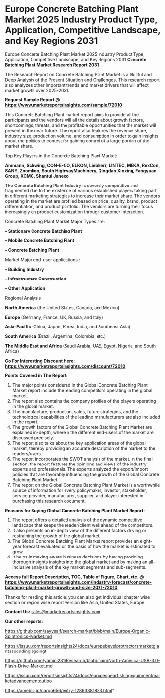 # Europe Concrete Batching Plant Market 2025 Industry Product Type, Application, Competitive Landscape, and Key Regions 2031
Europe Concrete Batching Plant Market 2025 Industry Product Type, Application, Competitive Landscape, and Key Regions 2031
<strong>Concrete Batching Plant Market Research Report 2031</strong>

The Research Report on Concrete Batching Plant Market is a Skillful and Deep Analysis of the Present Situation and Challenges. This research report also analyzes other important trends and market drivers that will affect market growth over 2025-2031.

<strong>Request Sample Report @ <a href=https://www.marketreportsinsights.com/sample/72010>https://www.marketreportsinsights.com/sample/72010</a></strong>

This Concrete Batching Plant market report aims to provide all the participants and the vendors will all the details about growth factors, shortcomings, threats, and the profitable opportunities that the market will present in the near future. The report also features the revenue share, industry size, production volume, and consumption in order to gain insights about the politics to contest for gaining control of a large portion of the market share.

Top Key Players in the Concrete Batching Plant Market:

<strong>Ammann, Schwing, CON-E-CO, ELKON, Liebherr, LINTEC, MEKA, RexCon, SANY, Zoomlion, South HighwayMachinery, Qingdao Xinxing, Fangyuan Group, XCMG, Shantui Janeoo</strong>

The Concrete Batching Plant Industry is severely competitive and fragmented due to the existence of various established players taking part in different marketing strategies to increase their market share. The vendors operating in the market are profiled based on price, quality, brand, product differentiation, and product portfolio. The vendors are turning their focus increasingly on product customization through customer interaction.

Concrete Batching Plant Market Major Types are:

<strong>• Stationary Concrete Batching Plant

• Mobile Concrete Batching Plant

• Concrete Batching Plant</strong>

Market Major end-user applications :

<strong>• Building Industry

• Infrastructure Construction

• Other Application</strong>

Regional Analysis

</u><strong><b>North America</b></strong> (the United States, Canada, and Mexico)

<strong><b>Europe </b></strong>(Germany, France, UK, Russia, and Italy)

<strong><b>Asia-Pacific</b></strong> (China, Japan, Korea, India, and Southeast Asia)

<strong><b>South America</b></strong> (Brazil, Argentina, Colombia, etc.)

<strong><b>The Middle East and Africa</b></strong> (Saudi Arabia, UAE, Egypt, Nigeria, and South Africa)

<strong>Go For Interesting Discount Here: <a href=https://www.marketreportsinsights.com/discount/72010>https://www.marketreportsinsights.com/discount/72010</a></strong>

<strong>Points Covered in The Report:</strong>
<ol>
  <li>The major points considered in the Global Concrete Batching Plant Market report include the leading competitors operating in the global market.</li>
  <li>The report also contains the company profiles of the players operating in the global market.</li>
  <li>The manufacture, production, sales, future strategies, and the technological capabilities of the leading manufacturers are also included in the report.</li>
  <li>The growth factors of the Global Concrete Batching Plant Market are explained in-depth, wherein the different end-users of the market are discussed precisely.</li>
  <li>The report also talks about the key application areas of the global market, thereby providing an accurate description of the market to the readers/users.</li>
  <li>The report incorporates the SWOT analysis of the market. In the final section, the report features the opinions and views of the industry experts and professionals. The experts analyzed the export/import policies that are favorably influencing the growth of the Global Concrete Batching Plant Market.</li>
  <li>The report on the Global Concrete Batching Plant Market is a worthwhile source of information for every policymaker, investor, stakeholder, service provider, manufacturer, supplier, and player interested in purchasing this research document.</li>
</ol>
<strong>Reasons for Buying Global Concrete Batching Plant Market Report:</strong>

<ol>
  <li>The report offers a detailed analysis of the dynamic competitive landscape that keeps the reader/client well ahead of the competitors.</li>
  <li>It also presents an in-depth view of the different factors driving or restraining the growth of the global market.</li>
  <li>The Global Concrete Batching Plant Market report provides an eight-year forecast evaluated on the basis of how the market is estimated to grow.</li>
  <li>It helps in making aware business decisions by having providing thorough insights insights into the global market and by making an all-inclusive analysis of the key market segments and sub-segments.</li>
</ol>
<strong>Access full Report Description, TOC, Table of Figure, Chart, etc. @ <a href=https://www.marketreportsinsights.com/industry-forecast/concrete-batching-plant-market-growth-and-size-2021-72010>https://www.marketreportsinsights.com/industry-forecast/concrete-batching-plant-market-growth-and-size-2021-72010</a></strong>


Thanks for reading this article; you can also get individual chapter wise section or region wise report version like Asia, United States, Europe.

<strong>Contact Us:</strong>
sales@marketreportsinsights.com

<strong>Our other reports:</strong>

<a href=https://github.com/sayysaif/search-market/blob/main/Europe-Organic-Spintronics-Market.md>https://github.com/sayysaif/search-market/blob/main/Europe-Organic-Spintronics-Market.md</a>

<a href=https://issuu.com/reportsinsights24/docs/europebevelprotractorsmarketgiantsspendingisgoingt>https://issuu.com/reportsinsights24/docs/europebevelprotractorsmarketgiantsspendingisgoingt</a>

<a href=https://github.com/yamini231/Research/blob/main/North-America-USB-3.0-Flash-Drive-Market.md>https://github.com/yamini231/Research/blob/main/North-America-USB-3.0-Flash-Drive-Market.md</a>

<a href=https://issuu.com/reportsinsights24/docs/europespearfishingequipmentmarketadvancementoutloo>https://issuu.com/reportsinsights24/docs/europespearfishingequipmentmarketadvancementoutloo</a>

<a href=https://ameblo.jp/cargo656/entry-12893381833.html>https://ameblo.jp/cargo656/entry-12893381833.html</a>"
